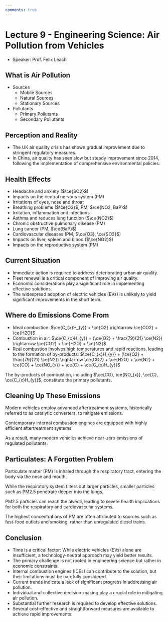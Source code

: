 ```yaml
---
comments: true
---
```


# Lecture 9 - Engineering Science: Air Pollution from Vehicles

- Speaker: Prof. Felix Leach

## What is Air Pollution

- Sources
    - Mobile Sources
    - Natural Sources
    - Stationary Sources
- Pollutants
    - Primary Pollutants
    - Secondary Pollutants

## Perception and Reality

- The UK air quality crisis has shown gradual improvement due to stringent regulatory measures.
- In China, air quality has seen slow but steady improvement since 2014, following the implementation of comprehensive environmental policies.

## Health Effects

- Headache and anxiety ($\ce{SO2}$)
- Impacts on the central nervous system (PM)
- Irritations of eyes, nose and throat
- Breathing problems ($\ce{O3}$, PM, $\ce{NO2, BaP}$)
- Irritation, inflammation and infections
- Asthma and reduces lung function ($\ce{NO2}$)
- Chronic obstructive pulmonary disease (PM)
- Lung cancer (PM, $\ce{BaP}$)
- Cardiovascular diseases (PM, $\ce{O3}, \ce{SO2}$)
- Impacts on liver, spleen and blood ($\ce{NO2}$)
- Impacts on the reproductive system (PM)

## Current Situation

- Immediate action is required to address deteriorating urban air quality.
- Fleet renewal is a critical component of improving air quality.
- Economic considerations play a significant role in implementing effective solutions.
- The widespread adoption of electric vehicles (EVs) is unlikely to yield significant improvements in the short term.

## Where do Emissions Come From

- Ideal combustion: $\ce{C_{x}H_{y}} + \ce{O2} \rightarrow \ce{CO2} + \ce{H2O}$
- Combustion in air: $\ce{C_{x}H_{y}} + (\ce{O2} + \frac{79}{21} \ce{N2}) \rightarrow \ce{CO2} + \ce{H2O} + \ce{N2}$
- Real combustion involves high temperatures and rapid reactions, leading to the formation of by-products:  $\ce{C_{x}H_{y}} + (\ce{O2} + \frac{79}{21} \ce{N2}) \rightarrow \ce{CO2} + \ce{H2O} + \ce{N2} + \ce{CO} + \ce{NO_{x}} + \ce{C} + \ce{C_{x}H_{y}}$

The by-products of combustion, including $\ce{CO}, \ce{NO_{x}}, \ce{C}, \ce{C_{x}H_{y}}$, constitute the primary pollutants.

## Cleaning Up These Emissions

Modern vehicles employ advanced aftertreatment systems, historically referred to as catalytic converters, to mitigate emissions.

Contemporary internal combustion engines are equipped with highly efficient aftertreatment systems.

As a result, many modern vehicles achieve near-zero emissions of regulated pollutants.

## Particulates: A Forgotten Problem

Particulate matter (PM) is inhaled through the respiratory tract, entering the body via the nose and mouth.

While the respiratory system filters out larger particles, smaller particles such as PM2.5 penetrate deeper into the lungs.

PM2.5 particles can reach the alveoli, leading to severe health implications for both the respiratory and cardiovascular systems.

The highest concentrations of PM are often attributed to sources such as fast-food outlets and smoking, rather than unregulated diesel trains.

## Conclusion

- Time is a critical factor: While electric vehicles (EVs) alone are insufficient, a technology-neutral approach may yield better results.
- The primary challenge is not rooted in engineering science but rather in economic constraints.
- Internal combustion engines (ICEs) can contribute to the solution, but their limitations must be carefully considered.
- Current trends indicate a lack of significant progress in addressing air pollution.
- Individual and collective decision-making play a crucial role in mitigating air pollution.
- Substantial further research is required to develop effective solutions.
- Several cost-effective and straightforward measures are available to achieve rapid improvements.
